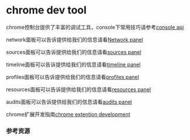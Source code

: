 # chrome dev tool

chrome控制台提供了丰富的调试工具，console下常用技巧请参考[console api](./consoleApi.md)

network面板可以告诉提供给我们的信息请看[Network panel](./network_panel.md)

sources面板可以告诉提供给我们的信息请看[sources panel](./sources_panel.md)

timeline面板可以告诉提供给我们的信息请看[timeline panel](./timeline_panel.md)

profiles面板可以告诉提供给我们的信息请看[profiles panel](./profiles_panel.md)

resources面板可以告诉提供给我们的信息请看[resources panel](./resources_panel.md)

audits面板可以告诉提供给我们的信息请看[audits panel](./audits_panel.md)

chrome扩展开发指南[chrome extention development ](./chrome_extention.md)

### 参考资源
